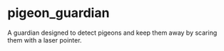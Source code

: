 # pigeon_guardian
A guardian designed to detect pigeons and keep them away by scaring them with a laser pointer.
